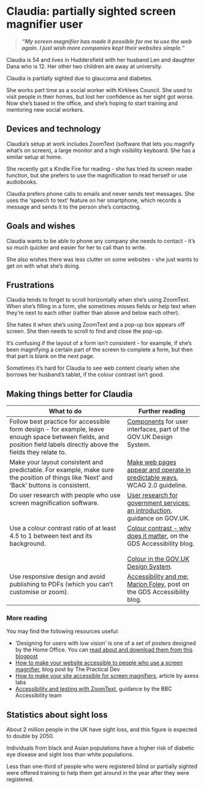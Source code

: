 # Claudia: partially sighted screen magnifier user

> ***“My screen magnifier has made it possible for me to use the web again. I just wish more companies kept their websites simple.”***

Claudia is 54 and lives in Huddersfield with her husband Len and daughter Dana who is 12. Her other two children are away at university.

Claudia is partially sighted due to glaucoma and diabetes.

She works part time as a social worker with Kirklees Council. She used to visit people in their homes, but lost her confidence as her sight got worse. Now she’s based in the office, and she’s hoping to start training and mentoring new social workers.

## Devices and technology

Claudia’s setup at work includes ZoomText (software that lets you magnify what’s on screen), a large monitor and a high visibility keyboard. She has a similar setup at home.

She recently got a Kindle Fire for reading - she has tried its screen reader function, but she prefers to use the magnification to read herself or use audiobooks.

Claudia prefers phone calls to emails and never sends text messages. She uses the ‘speech to text’ feature on her smartphone, which records a message and sends it to the person she’s contacting.

## Goals and wishes

Claudia wants to be able to phone any company she needs to contact - it’s so much quicker and easier for her to call than to write.

She also wishes there was less clutter on some websites - she just wants to get on with what she’s doing.

## Frustrations

Claudia tends to forget to scroll horizontally when she’s using ZoomText. When she’s filling in a form, she sometimes misses fields or help text when they’re next to each other (rather than above and below each other).

She hates it when she’s using ZoomText and a pop-up box appears off screen. She then needs to scroll to find and close the pop-up.

It’s confusing if the layout of a form isn’t consistent - for example, if she’s been magnifying a certain part of the screen to complete a form, but then that part is blank on the next page.

Sometimes it’s hard for Claudia to see web content clearly when she borrows her husband’s tablet, if the colour contrast isn’t good.

## Making things better for Claudia

<table>
  <thead>
    <tr>
      <th scope="col">What to do</th>
      <th scope="col">Further reading</th>
    </tr>
  </thead>
  <tbody>
    <tr>
      <td valign="top">Follow best practice for accessible form design - for example, leave enough space between fields, and position
        field labels directly above the fields they relate to.</td>
      <td valign="top">
        <a rel="external" href="https://design-system.service.gov.uk/components/" class="govuk-link">Components</a> for
        user interfaces, part of the GOV.UK Design System.
      </td>
    </tr>
    <tr>
      <td valign="top">Make your layout consistent and predictable. For example, make sure the position of things like ‘Next’ and
        ‘Back’ buttons is consistent.</td>
      <td valign="top">
        <a rel="external" href="https://www.w3.org/TR/UNDERSTANDING-WCAG20/consistent-behavior.html"
          class="govuk-link">Make web pages appear and operate in predictable ways</a>, WCAG 2.0 guideline.
      </td>
    </tr>
    <tr>
      <td valign="top">Do user research with people who use screen magnification software.</td>
      <td valign="top">
        <a href="https://www.gov.uk/service-manual/user-research/how-user-research-improves-service-design"
          class="govuk-link">User research for government services: an introduction</a>, guidance on GOV.UK.
      </td>
    </tr>
    <tr>
      <td valign="top">Use a colour contrast ratio of at least 4.5 to 1 between text and its background.</td>
      <td valign="top">
        <a rel="external" href="https://accessibility.blog.gov.uk/2016/06/17/colour-contrast-why-does-it-matter/"
          class="govuk-link">Colour contrast - why does it matter</a>, on the GDS Accessibility blog.<br /><br /><a
          rel="external" href="https://design-system.service.gov.uk/styles/colour/" class="govuk-link">Colour in the
          GOV.UK Design System</a>.
      </td>
    </tr>
    <tr>
      <td valign="top">Use responsive design and avoid publishing to PDFs (which you can’t customise or zoom).</td>
      <td valign="top">
        <a rel="external" href="https://accessibility.blog.gov.uk/2016/05/26/accessibility-and-me-marian-foley/"
          class="govuk-link">Accessibility and me: Marion Foley</a>, post on the GDS Accessibility blog.
      </td>
    </tr>
  </tbody>
</table>

### More reading

You may find the following resources useful:
- ‘Designing for users with low vision’ is one of a set of posters designed by the Home Office. You can [read about and download them from this blogpost](https://accessibility.blog.gov.uk/2016/09/02/dos-and-donts-on-designing-for-accessibility/)
- [How to make your website accessible to people who use a screen magnifier](https://dev.to/_bigblind/how-to-make-your-website-accessible-to-people-who-use-a-screen-magnifier), blog post by The Practical Dev
- [How to make your site accessible for screen magnifiers](https://axesslab.com/make-site-accessible-screen-magnifiers/), article by axess labs
- [Accessibility and testing with ZoomText](https://bbc-news.github.io/accessibility-news-and-you/accessibility-and-testing-with-zoomtext), guidance by the BBC Accessibility team

## Statistics about sight loss

About 2 million people in the UK have sight loss, and this figure is expected to double by 2050.

Individuals from black and Asian populations have a higher risk of diabetic eye disease and sight loss than white populations.

Less than one-third of people who were registered blind or partially sighted were offered training to help them get around in the year after they were registered.

